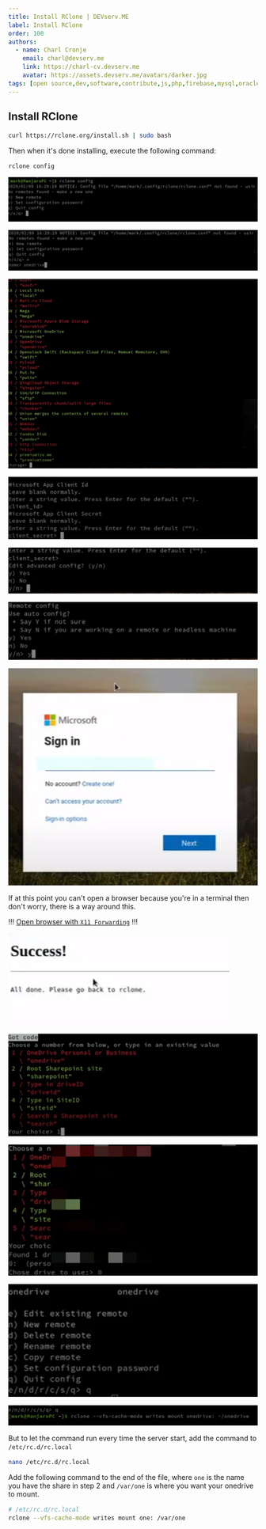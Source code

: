 ```yaml
---
title: Install RClone | DEVserv.ME
label: Install RClone
order: 100
authors:
  - name: Charl Cronje
    email: charl@devserv.me
    link: https://charl-cv.devserv.me
    avatar: https://assets.devserv.me/avatars/darker.jpg
tags: [open source,dev,software,contribute,js,php,firebase,mysql,oracle,log]
---
```


## Install RClone

```sh
curl https://rclone.org/install.sh | sudo bash
```

Then when it's done installing, execute the following command:

```sh
rclone config
```

![Now it will prompt you to add a (n) new remote service. Answer `n`](rclone/rclone1.jpg)


![Now it asks for a name for tour new remote, you can name it anything but just remember what you name it. Enter `name`](rclone/rclone2.png)


![Now it wants you to find the service in a list, in my case it was nr 22 OneDrive. Enter `22`](rclone/rclone3.png)


![Now it will ask you for your microsoft `App Client Id` and `client secret`, you don't have to enter anything. Enter, `Enter`, `Enter`](rclone/rclone6.png)


![Edit Advanced Config? (y/n).  Enter `n`](rclone/rclone7.png)


![Use auto config. Enter `y`](rclone/rclone9.png)


![That will open a website to OneDrive to Login with your normal OneDrive credentials](rclone/rclone10.png)


If at this point you can't open a browser because you're in a terminal then don't worry, there is a way around this. 

!!!
[Open browser with `X11 Forwarding`](x11forwarding.md)
!!!

![Once you've entered your credentials you'll get a confirmation email](rclone/rclone11.png)

![Select the share applicable to you in the list. Enter `1`](rclone/rclone13.png)

![Then choose a drive to use. Enter `0`](rclone/rclone14.png)

![That is that for the config. Choose `q`](rclone/rclone16.png)

![Mount network drive](rclone/rclone17.png)

But to let the command run every time the server start, add the command to `/etc/rc.d/rc.local`

```sh
nano /etc/rc.d/rc.local
```

Add the following command to the end of the file, where `one` is the name you have the share in step 2 and `/var/one` is where you want your onedrive to mount.


```sh
# /etc/rc.d/rc.local
rclone --vfs-cache-mode writes mount one: /var/one
```
